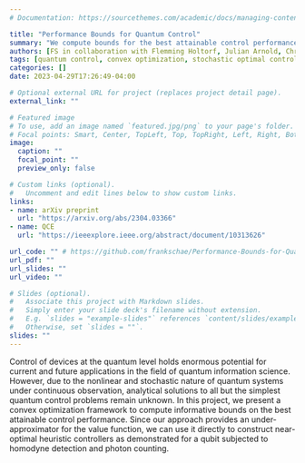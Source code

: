 ```yaml
---
# Documentation: https://sourcethemes.com/academic/docs/managing-content/

title: "Performance Bounds for Quantum Control"
summary: "We compute bounds for the best attainable control performance that may serve as certificates of fundamental limitations or performance targets."
authors: [FS in collaboration with Flemming Holtorf, Julian Arnold, Chris Rackauckas, and Alan Edelman]
tags: [quantum control, convex optimization, stochastic optimal control, sum-of-squares]
categories: []
date: 2023-04-29T17:26:49-04:00

# Optional external URL for project (replaces project detail page).
external_link: ""

# Featured image
# To use, add an image named `featured.jpg/png` to your page's folder.
# Focal points: Smart, Center, TopLeft, Top, TopRight, Left, Right, BottomLeft, Bottom, BottomRight.
image:
  caption: ""
  focal_point: ""
  preview_only: false

# Custom links (optional).
#   Uncomment and edit lines below to show custom links.
links:
- name: arXiv preprint
  url: "https://arxiv.org/abs/2304.03366"
- name: QCE
  url: "https://ieeexplore.ieee.org/abstract/document/10313626"

url_code: "" # https://github.com/frankschae/Performance-Bounds-for-Quantum-Control
url_pdf: ""
url_slides: ""
url_video: ""

# Slides (optional).
#   Associate this project with Markdown slides.
#   Simply enter your slide deck's filename without extension.
#   E.g. `slides = "example-slides"` references `content/slides/example-slides.md`.
#   Otherwise, set `slides = ""`.
slides: ""
---
```


Control of devices at the quantum level holds enormous potential for current and future applications in the field of quantum information science. However, due to the nonlinear and stochastic nature of quantum systems under continuous observation, analytical solutions to all but the simplest quantum control problems remain unknown. In this project, we present a convex optimization framework to compute informative bounds on the best attainable control performance. Since our approach provides an under-approximator for the value function, we can use it directly to construct near-optimal heuristic controllers as demonstrated for a qubit subjected to homodyne detection and photon counting.
